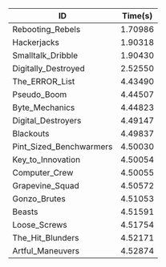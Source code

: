 |ID|Time(s)|
|-|-|
|Rebooting_Rebels|1.70986|
|Hackerjacks|1.90318|
|Smalltalk_Dribble|1.90430|
|Digitally_Destroyed|2.52550|
|The_ERROR_List|4.43490|
|Pseudo_Boom|4.44507|
|Byte_Mechanics|4.44823|
|Digital_Destroyers|4.49147|
|Blackouts|4.49837|
|Pint_Sized_Benchwarmers|4.50030|
|Key_to_Innovation|4.50054|
|Computer_Crew|4.50055|
|Grapevine_Squad|4.50572|
|Gonzo_Brutes|4.51053|
|Beasts|4.51591|
|Loose_Screws|4.51754|
|The_Hit_Blunders|4.52171|
|Artful_Maneuvers|4.52874|
